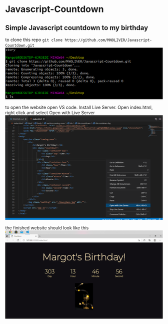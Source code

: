 # Javascript-Countdown
## Simple Javascript countdown to my birthday

to clone this repo
`git clone https://github.com/MN0LIVER/Javascript-Countdown.git`
![image](/screenshots/clonecommand.png)

to open the website open VS code. Install Live Server. 
Open index.html, right click and select Open with Live Server
![image](/screenshots/liveserver.png)

the finished website should look like this
![image](/screenshots/countdownscreenshot.png)